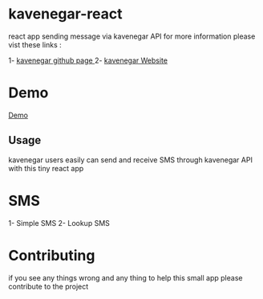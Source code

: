 # kavenegar-react

react app sending message via kavenegar API
for more information please vist these links :

1- <a href="github.com/kavenegar"> kavenegar github page </a>
2- <a href='kavenegar.com'>kavenegar Website </a>
# Demo 
<a href="kavaengarreact/"> Demo </a>
## Usage 
kavenegar users easily can send  and receive SMS through kavenegar API with this tiny react app 


# SMS 
1- Simple SMS
2- Lookup SMS



# Contributing 

if you see any things wrong and any thing to help this small app please contribute to the project
